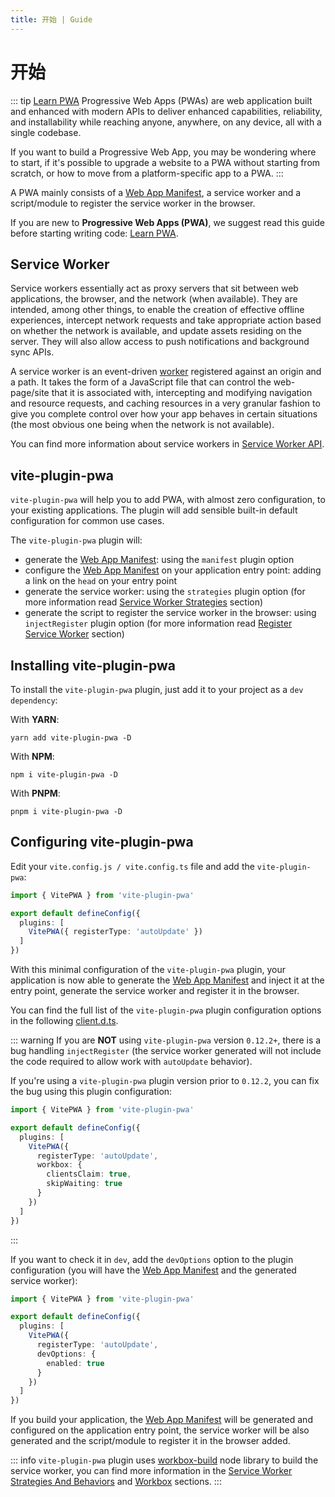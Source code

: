 ```yaml
---
title: 开始 | Guide
---
```


# 开始

::: tip [Learn PWA](https://web.dev/learn/pwa/)
Progressive Web Apps (PWAs) are web application built and enhanced with modern APIs to deliver enhanced capabilities, reliability, and installability while reaching anyone, anywhere, on any device, all with a single codebase.

If you want to build a Progressive Web App, you may be wondering where to start, if it's possible to upgrade a website to a PWA without starting from scratch, or how to move from a platform-specific app to a PWA.
:::

A PWA mainly consists of a [Web App Manifest](https://developer.mozilla.org/en-US/docs/Web/Manifest), a service worker and a script/module to register the service worker in the browser.

If you are new to **Progressive Web Apps (PWA)**, we suggest read this guide before starting writing code: [Learn PWA](https://web.dev/learn/pwa/).

## Service Worker

Service workers essentially act as proxy servers that sit between web applications, the browser, and the network (when available). They are intended, among other things, to enable the creation of effective offline experiences, intercept network requests and take appropriate action based on whether the network is available, and update assets residing on the server. They will also allow access to push notifications and background sync APIs.

A service worker is an event-driven [worker](https://developer.mozilla.org/en-US/docs/Web/API/Worker) registered against an origin and a path. It takes the form of a JavaScript file that can control the web-page/site that it is associated with, intercepting and modifying navigation and resource requests, and caching resources in a very granular fashion to give you complete control over how your app behaves in certain situations (the most obvious one being when the network is not available).

You can find more information about service workers in [Service Worker API](https://developer.mozilla.org/en-US/docs/Web/API/Service_Worker_API).

## vite-plugin-pwa

`vite-plugin-pwa` will help you to add PWA, with almost zero configuration, to your existing applications. The plugin will add sensible built-in default configuration for common use cases.

The `vite-plugin-pwa` plugin will:
- generate the [Web App Manifest](https://developer.mozilla.org/en-US/docs/Web/Manifest): using the `manifest` plugin option
- configure the [Web App Manifest](https://developer.mozilla.org/en-US/docs/Web/Manifest) on your application entry point: adding a link on the `head` on your entry point
- generate the service worker: using the `strategies` plugin option (for more information read [Service Worker Strategies](/guide/service-worker-strategies-and-behaviors#service-worker-strategies) section)
- generate the script to register the service worker in the browser: using `injectRegister` plugin option (for more information read [Register Service Worker](/guide/register-service-worker) section)

## Installing vite-plugin-pwa

To install the `vite-plugin-pwa` plugin, just add it to your project as a `dev dependency`:

With **YARN**:
```shell
yarn add vite-plugin-pwa -D
```

With **NPM**:
```shell
npm i vite-plugin-pwa -D
```

With **PNPM**:
```shell
pnpm i vite-plugin-pwa -D
```

## Configuring vite-plugin-pwa

Edit your `vite.config.js / vite.config.ts` file and add the `vite-plugin-pwa`:

```ts
import { VitePWA } from 'vite-plugin-pwa'

export default defineConfig({
  plugins: [
    VitePWA({ registerType: 'autoUpdate' })
  ]
})
```

With this minimal configuration of the `vite-plugin-pwa` plugin, your application is now able to generate the [Web App Manifest](https://developer.mozilla.org/en-US/docs/Web/Manifest) and inject it at the entry point, generate the service worker and register it in the browser.

You can find the full list of the `vite-plugin-pwa` plugin configuration options in the following [client.d.ts](https://github.com/antfu/vite-plugin-pwa/blob/main/src/types.ts).

::: warning
If you are **NOT** using `vite-plugin-pwa` version `0.12.2+`, there is a bug handling `injectRegister` (the service worker generated will not include the code required to allow work with `autoUpdate` behavior).

If you're using a `vite-plugin-pwa` plugin version prior to `0.12.2`, you can fix the bug using this plugin configuration:
```ts
import { VitePWA } from 'vite-plugin-pwa'

export default defineConfig({
  plugins: [
    VitePWA({
      registerType: 'autoUpdate',
      workbox: {
        clientsClaim: true,
        skipWaiting: true
      }
    })
  ]
})
```
:::

If you want to check it in `dev`, add the `devOptions` option to the plugin configuration (you will have the [Web App Manifest](https://developer.mozilla.org/en-US/docs/Web/Manifest) and the generated service worker):
```ts
import { VitePWA } from 'vite-plugin-pwa'

export default defineConfig({
  plugins: [
    VitePWA({
      registerType: 'autoUpdate',
      devOptions: {
        enabled: true
      }
    })
  ]
})
```

If you build your application, the [Web App Manifest](https://developer.mozilla.org/en-US/docs/Web/Manifest) will be generated and configured on the application entry point, the service worker will be also generated and the script/module to register it in the browser added.

::: info
`vite-plugin-pwa` plugin uses [workbox-build](https://developer.chrome.com/docs/workbox/reference/workbox-build/) node library to build the service worker, you can find more information in the [Service Worker Strategies And Behaviors](/guide/service-worker-strategies-and-behaviors) and [Workbox](/workbox/) sections.
:::

